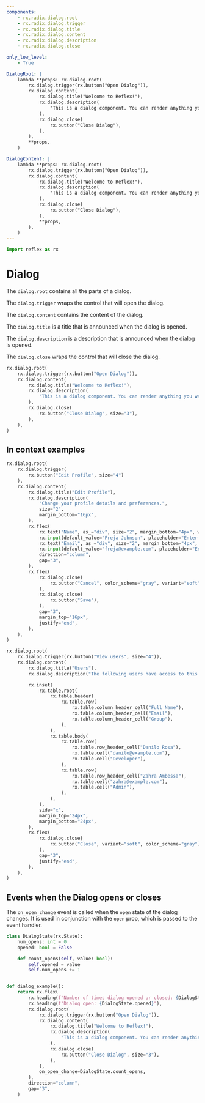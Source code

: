 ```yaml
---
components:
    - rx.radix.dialog.root
    - rx.radix.dialog.trigger
    - rx.radix.dialog.title
    - rx.radix.dialog.content
    - rx.radix.dialog.description
    - rx.radix.dialog.close

only_low_level:
    - True

DialogRoot: |
    lambda **props: rx.dialog.root(
        rx.dialog.trigger(rx.button("Open Dialog")),
        rx.dialog.content(
            rx.dialog.title("Welcome to Reflex!"),
            rx.dialog.description(
                "This is a dialog component. You can render anything you want in here.",
            ),
            rx.dialog.close(
                rx.button("Close Dialog"),
            ),
        ),
        **props,
    )

DialogContent: |
    lambda **props: rx.dialog.root(
        rx.dialog.trigger(rx.button("Open Dialog")),
        rx.dialog.content(
            rx.dialog.title("Welcome to Reflex!"),
            rx.dialog.description(
                "This is a dialog component. You can render anything you want in here.",
            ),
            rx.dialog.close(
                rx.button("Close Dialog"),
            ),
            **props,
        ),
    )
---
```



```python exec
import reflex as rx
```

# Dialog


The `dialog.root` contains all the parts of a dialog. 

The `dialog.trigger` wraps the control that will open the dialog.

The `dialog.content` contains the content of the dialog.

The `dialog.title` is a title that is announced when the dialog is opened.

The `dialog.description` is a description that is announced when the dialog is opened.

The `dialog.close` wraps the control that will close the dialog.


```python demo
rx.dialog.root(
    rx.dialog.trigger(rx.button("Open Dialog")),
    rx.dialog.content(
        rx.dialog.title("Welcome to Reflex!"),
        rx.dialog.description(
            "This is a dialog component. You can render anything you want in here.",
        ),
        rx.dialog.close(
            rx.button("Close Dialog", size="3"),
        ),
    ),
)
```



## In context examples 

```python demo
rx.dialog.root(
    rx.dialog.trigger(
        rx.button("Edit Profile", size="4")
    ),
    rx.dialog.content(
        rx.dialog.title("Edit Profile"),
        rx.dialog.description(
            "Change your profile details and preferences.",
            size="2",
            margin_bottom="16px",
        ),
        rx.flex(
            rx.text("Name", as_="div", size="2", margin_bottom="4px", weight="bold"),
            rx.input(default_value="Freja Johnson", placeholder="Enter your name"),
            rx.text("Email", as_="div", size="2", margin_bottom="4px", weight="bold"),
            rx.input(default_value="freja@example.com", placeholder="Enter your email"),
            direction="column",
            gap="3",
        ),
        rx.flex(
            rx.dialog.close(
                rx.button("Cancel", color_scheme="gray", variant="soft"),
            ),
            rx.dialog.close(
                rx.button("Save"),
            ),
            gap="3",
            margin_top="16px",
            justify="end",
        ),
    ),
)
```


```python demo
rx.dialog.root(
    rx.dialog.trigger(rx.button("View users", size="4")),
    rx.dialog.content(
        rx.dialog.title("Users"),
        rx.dialog.description("The following users have access to this project."),

        rx.inset(
            rx.table.root(
                rx.table.header(
                    rx.table.row(
                        rx.table.column_header_cell("Full Name"),
                        rx.table.column_header_cell("Email"),
                        rx.table.column_header_cell("Group"),
                    ),
                ),
                rx.table.body(
                    rx.table.row(
                        rx.table.row_header_cell("Danilo Rosa"),
                        rx.table.cell("danilo@example.com"),
                        rx.table.cell("Developer"),
                    ),
                    rx.table.row(
                        rx.table.row_header_cell("Zahra Ambessa"),
                        rx.table.cell("zahra@example.com"),
                        rx.table.cell("Admin"),
                    ),
                ),
            ),
            side="x",
            margin_top="24px",
            margin_bottom="24px",
        ),
        rx.flex(
            rx.dialog.close(
                rx.button("Close", variant="soft", color_scheme="gray"),
            ),
            gap="3",
            justify="end",
        ),
    ),
)
```


## Events when the Dialog opens or closes

The `on_open_change` event is called when the `open` state of the dialog changes. It is used in conjunction with the `open` prop, which is passed to the event handler.

```python demo exec
class DialogState(rx.State):
    num_opens: int = 0
    opened: bool = False

    def count_opens(self, value: bool):
        self.opened = value
        self.num_opens += 1


def dialog_example():
    return rx.flex(
        rx.heading(f"Number of times dialog opened or closed: {DialogState.num_opens}"),
        rx.heading(f"Dialog open: {DialogState.opened}"),
        rx.dialog.root(
            rx.dialog.trigger(rx.button("Open Dialog")),
            rx.dialog.content(
                rx.dialog.title("Welcome to Reflex!"),
                rx.dialog.description(
                    "This is a dialog component. You can render anything you want in here.",
                ),
                rx.dialog.close(
                    rx.button("Close Dialog", size="3"),
                ),
            ),
            on_open_change=DialogState.count_opens,
        ),
        direction="column",
        gap="3",
    )
```

